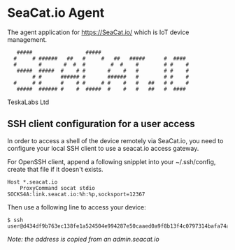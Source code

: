 # SeaCat.io Agent

The agent application for https://SeaCat.io/ which is IoT device management.

```
   #####                 #####
  #     # ######   ##   #     #   ##   #####      #  ####
  #       #       #  #  #        #  #    #        # #    #
   #####  #####  #    # #       #    #   #        # #    #
        # #      ###### #       ######   #        # #    #
  #     # #      #    # #     # #    #   #   ##   # #    #
   #####  ###### #    #  #####  #    #   #   ##   #  ####
```


TeskaLabs Ltd


## SSH client configuration for a user access

In order to access a shell of the device remotely via SeaCat.io, you need to configure your local SSH client to use a seacat.io access gateway.

For OpenSSH client, append a following snipplet into your ~/.ssh/config, create that file if it doesn't exists.

	Host *.seacat.io
		ProxyCommand socat stdio SOCKS4A:link.seacat.io:%h:%p,socksport=12367

Then use a following line to access your device:

	$ ssh user@d434df9b763ec138fe1a524504e994287e50caaed0a9f8b13f4c0797314bafa74ad939.seacat.io

_Note: the address is copied from an admin.seacat.io_

